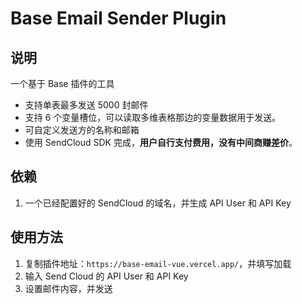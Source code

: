 # Base Email Sender Plugin

## 说明

一个基于 Base 插件的工具

- 支持单表最多发送 5000 封邮件
- 支持 6 个变量槽位，可以读取多维表格那边的变量数据用于发送。
- 可自定义发送方的名称和邮箱
- 使用 SendCloud  SDK 完成，**用户自行支付费用，没有中间商赚差价**。



## 依赖

1. 一个已经配置好的 SendCloud 的域名，并生成 API User 和 API Key

## 使用方法

1. 复制插件地址：`https://base-email-vue.vercel.app/`，并填写加载
2. 输入 Send Cloud 的 API User 和 API Key
3. 设置邮件内容，并发送
